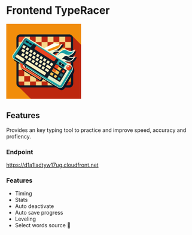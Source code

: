 # Frontend TypeRacer

<img src="./public/logo.svg" alt="drawing" width="200"/>

## Features

Provides an key typing tool to practice and improve speed, accuracy and profiency.

### Endpoint

<a href="https://d1a1ladtyw17ug.cloudfront.net" target="_blank">
https://d1a1ladtyw17ug.cloudfront.net
</a>

### Features

- Timing
- Stats
- Auto deactivate
- Auto save progress
- Leveling
- Select words source 🚧
